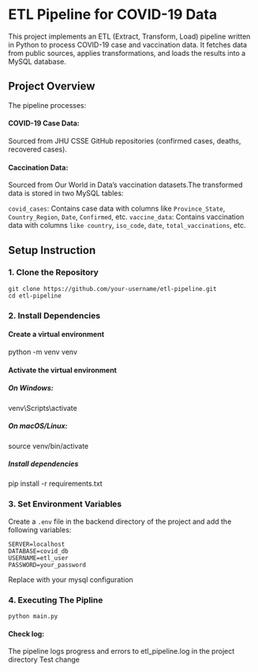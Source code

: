 # ETL Pipeline for COVID-19 Data

This project implements an ETL (Extract, Transform, Load) pipeline written in Python to process COVID-19 case and vaccination data. It fetches data from public sources, applies transformations, and loads the results into a MySQL database.

## Project Overview

The pipeline processes:

#### COVID-19 Case Data:

Sourced from JHU CSSE GitHub repositories (confirmed cases, deaths, recovered cases).

#### Caccination Data:

Sourced from Our World in Data’s vaccination datasets.The transformed data is stored in two MySQL tables:

`covid_cases`: Contains case data with columns like `Province_State`, `Country_Region`, `Date`, `Confirmed`, etc.
`vaccine_data`: Contains vaccination data with columns `like country`, `iso_code`, `date`, `total_vaccinations`, etc.

## Setup Instruction

### 1. Clone the Repository

```
git clone https://github.com/your-username/etl-pipeline.git
cd etl-pipeline
```

### 2. Install Dependencies

#### Create a virtual environment

python -m venv venv

#### Activate the virtual environment

##### On Windows:

venv\Scripts\activate

##### On macOS/Linux:

source venv/bin/activate

##### Install dependencies

pip install -r requirements.txt

### 3. Set Environment Variables

Create a `.env` file in the backend directory of the project and add the following variables:

```
SERVER=localhost
DATABASE=covid_db
USERNAME=etl_user
PASSWORD=your_password
```

Replace with your mysql configuration

### 4. Executing The Pipline

```
python main.py
```

#### Check log:

The pipeline logs progress and errors to etl_pipeline.log in the project directory
Test change

